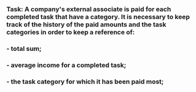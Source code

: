 ### Task: A company's external associate is paid for each completed task that have a category. It is necessary to keep track of the history of the paid amounts and the task categories in order to keep a reference of: 
### - total sum; 
### - average income for a completed task;
### - the task category for which it has been paid most;
